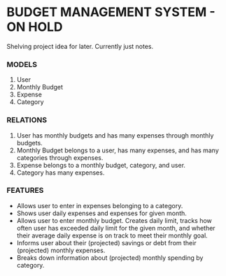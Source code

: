 # BUDGET MANAGEMENT SYSTEM - ON HOLD
Shelving project idea for later. Currently just notes.

### MODELS
1. User
2. Monthly Budget
3. Expense
4. Category

### RELATIONS
1. User has monthly budgets and has many expenses through monthly budgets.
2. Monthly Budget belongs to a user, has many expenses, and has many categories through expenses.
3. Expense belongs to a monthly budget, category, and user.
4. Category has many expenses.

### FEATURES
- Allows user to enter in expenses belonging to a category.
- Shows user daily expenses and expenses for given month.
- Allows user to enter monthly budget. Creates daily limit, tracks how often user has exceeded daily limit for the given month, and whether their average daily expense is on track to meet their monthly goal.
- Informs user about their (projected) savings or debt from their (projected) monthly expenses.
- Breaks down information about (projected) monthly spending by category.
